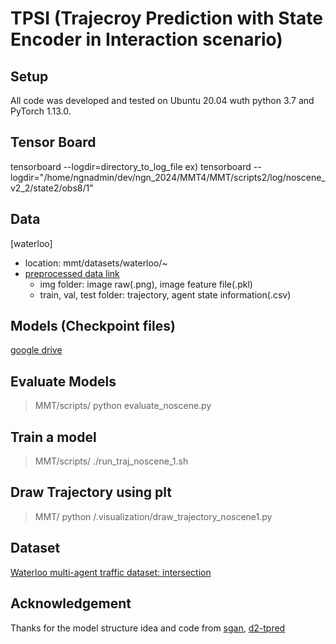 # TPSI (Trajecroy Prediction with State Encoder in Interaction scenario)

## Setup
All code was developed and tested on Ubuntu 20.04 wuth python 3.7 and PyTorch 1.13.0.

## Tensor Board 

tensorboard --logdir=directory_to_log_file
ex) tensorboard --logdir="/home/ngnadmin/dev/ngn_2024/MMT4/MMT/scripts2/log/noscene_v2_2/state2/obs8/1"

## Data
[waterloo]
* location: mmt/datasets/waterloo/~
* [preprocessed data link](https://drive.google.com/drive/folders/1ckMekecn2AmLaw7wARGBTCKjzf3xGTfB)
  - img folder: image raw(.png), image feature file(.pkl) 
  - train, val, test folder: trajectory, agent state information(.csv)
    
## Models (Checkpoint files)
[google drive]()

## Evaluate Models
> MMT/scripts/ python evaluate_noscene.py

## Train a model
> MMT/scripts/ ./run_traj_noscene_1.sh

## Draw Trajectory using plt
> MMT/ python /.visualization/draw_trajectory_noscene1.py

## Dataset
[Waterloo multi-agent traffic dataset: intersection](https://uwaterloo.ca/waterloo-intelligent-systems-engineering-lab/datasets/waterloo-multi-agent-traffic-dataset-intersection)

## Acknowledgement

Thanks for the model structure idea and code from [sgan](https://github.com/agrimgupta92/sgan), [d2-tpred](https://github.com/VTP-TL/D2-TPred) 
